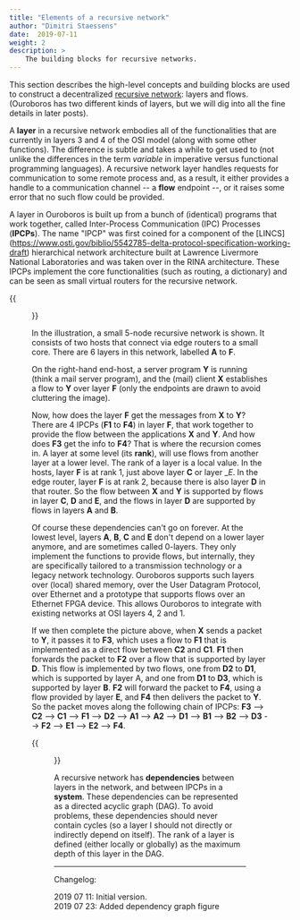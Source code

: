 ```yaml
---
title: "Elements of a recursive network"
author: "Dimitri Staessens"
date:  2019-07-11
weight: 2
description: >
    The building blocks for recursive networks.
---
```


This section describes the high-level concepts and building blocks are
used to construct a decentralized [recursive network](/docs/what):
layers and flows. (Ouroboros has two different kinds of layers, but
we will dig into all the fine details in later posts).

A __layer__ in a recursive network embodies all of the functionalities
that are currently in layers 3 and 4 of the OSI model (along with some
other functions). The difference is subtle and takes a while to get
used to (not unlike the differences in the term *variable* in
imperative versus functional programming languages). A recursive
network layer handles requests for communication to some remote
process and, as a result, it either provides a handle to a
communication channel -- a __flow__ endpoint --, or it raises some
error that no such flow could be provided.

A layer in Ouroboros is built up from a bunch of (identical) programs
that work together, called Inter-Process Communication (IPC) Processes
(__IPCPs__). The name "IPCP" was first coined for a component of the
[LINCS]
(https://www.osti.gov/biblio/5542785-delta-protocol-specification-working-draft)
hierarchical network architecture built at Lawrence Livermore National
Laboratories and was taken over in the RINA architecture. These IPCPs
implement the core functionalities (such as routing, a dictionary) and
can be seen as small virtual routers for the recursive network.

{{<figure width="60%" src="/docs/concepts/rec_netw.jpg">}}

In the illustration, a small 5-node recursive network is shown. It
consists of two hosts that connect via edge routers to a small core.
There are 6 layers in this network, labelled __A__ to __F__.

On the right-hand end-host, a server program __Y__ is running (think a
mail server program), and the (mail) client __X__ establishes a flow
to __Y__ over layer __F__ (only the endpoints are drawn to avoid
cluttering the image).

Now, how does the layer __F__ get the messages from __X__ to __Y__?
There are 4 IPCPs (__F1__ to __F4__) in layer __F__, that work
together to provide the flow between the applications __X__ and
__Y__. And how does __F3__ get the info to __F4__? That is where the
recursion comes in. A layer at some level (its __rank__), will use
flows from another layer at a lower level. The rank of a layer is a
local value. In the hosts, layer __F__ is at rank 1, just above layer
__C__ or layer __E_. In the edge router, layer __F__ is at rank 2,
because there is also layer __D__ in that router. So the flow between
__X__ and __Y__ is supported by flows in layer __C__, __D__ and __E__,
and the flows in layer __D__ are supported by flows in layers __A__
and __B__.

Of course these dependencies can't go on forever. At the lowest level,
layers __A__, __B__, __C__ and __E__ don't depend on a lower layer
anymore, and are sometimes called 0-layers. They only implement the
functions to provide flows, but internally, they are specifically
tailored to a transmission technology or a legacy network
technology. Ouroboros supports such layers over (local) shared memory,
over the User Datagram Protocol, over Ethernet and a prototype that
supports flows over an Ethernet FPGA device. This allows Ouroboros to
integrate with existing networks at OSI layers 4, 2 and 1.

If we then complete the picture above, when __X__ sends a packet to
__Y__, it passes it to __F3__, which uses a flow to __F1__ that is
implemented as a direct flow between __C2__ and __C1__. __F1__ then
forwards the packet to __F2__ over a flow that is supported by layer
__D__. This flow is implemented by two flows, one from __D2__ to
__D1__, which is supported by layer A, and one from __D1__ to __D3__,
which is supported by layer __B__. __F2__ will forward the packet to
__F4__, using a flow provided by layer __E__, and __F4__ then delivers
the packet to __Y__.  So the packet moves along the following chain of
IPCPs: __F3__ --> __C2__ --> __C1__ --> __F1__ --> __D2__ --> __A1__
--> __A2__ --> __D1__ --> __B1__ --> __B2__ --> __D3__ --> __F2__ -->
__E1__ --> __E2__ --> __F4__.

{{<figure width="40%" src="/docs/concepts/dependencies.jpg">}}

A recursive network has __dependencies__ between layers in the
network, and between IPCPs in a __system__. These dependencies can be
represented as a directed acyclic graph (DAG). To avoid problems,
these dependencies should never contain cycles (so a layer I should
not directly or indirectly depend on itself). The rank of a layer is
defined (either locally or globally) as the maximum depth of this
layer in the DAG.

---
Changelog:

2019 07 11: Initial version.<br>
2019 07 23: Added dependency graph figure

